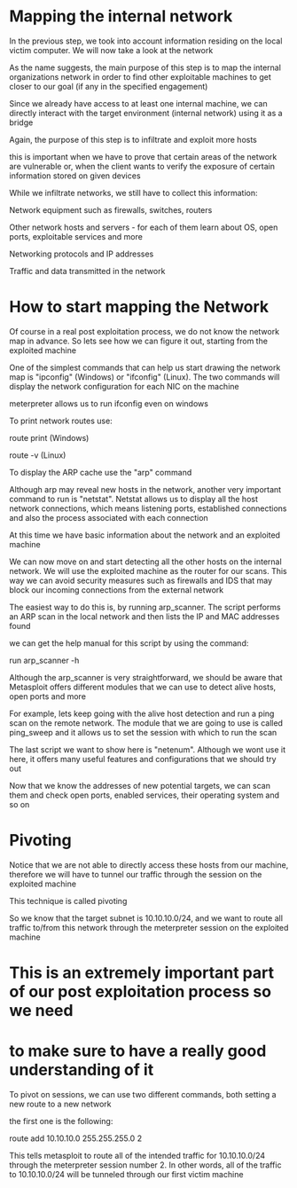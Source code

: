 

# Mapping the internal network 

In the previous step, we took into account information residing on the local 
victim computer. We will now take a look at the network 


As the name suggests, the main purpose of this step is to map the internal 
organizations network in order to find other exploitable machines to get closer 
to our goal (if any in the specified engagement) 

Since we already have access to at least one internal machine, we can directly 
interact with the target environment (internal network) using it as a bridge

Again, the purpose of this step is to infiltrate and exploit more hosts

this is important when we have to prove that certain areas of the network are 
vulnerable or, when the client wants to verify the exposure of certain
information stored on given devices

While we infiltrate networks, we still have to collect this information:

Network equipment such as firewalls, switches, routers 

Other network hosts and servers - for each of them learn about OS, open ports,
exploitable services and more

Networking protocols and IP addresses

Traffic and data transmitted in the network 



# How to start mapping the Network 


Of course in a real post exploitation process, we do not know the network map
in advance. So lets see how we can figure it out, starting from the exploited
machine 

One of the simplest commands that can help us start drawing the network map is 
"ipconfig" (Windows) or "ifconfig" (Linux). The two commands will display the 
network configuration for each NIC on the machine

meterpreter allows us to run ifconfig even on windows


To print network routes use:

route print (Windows) 

route -v (Linux)


To display the ARP cache use the "arp" command


Although arp may reveal new hosts in the network, another very important command 
to run is "netstat". Netstat allows us to display all the host network
connections, which means listening ports, established connections and also the
process associated with each connection


At this time we have basic information about the network and an exploited machine


We can now move on and start detecting all the other hosts on the internal
network. We will use the exploited machine as the router for our scans. This 
way we can avoid security measures such as firewalls and IDS that may block our 
incoming connections from the external network 


The easiest way to do this is, by running arp_scanner. The script performs an 
ARP scan in the local network and then lists the IP and MAC addresses found

we can get the help manual for this script by using the command: 

run arp_scanner -h 


Although the arp_scanner is very straightforward, we should be aware that
Metasploit offers different modules that we can use to detect alive hosts, open 
ports and more

For example, lets keep going with the alive host detection and run a ping scan on 
the remote network. The module that we are going to use is called ping_sweep and 
it allows us to set the session with which to run the scan



The last script we want to show here is "netenum". Although we wont use it here, 
it offers many useful features and configurations that we should try out



Now that we know the addresses of new potential targets, we can scan them and
check open ports, enabled services, their operating system and so on 


# Pivoting 


Notice that we are not able to directly access these hosts from our machine, 
therefore we will have to tunnel our traffic through the session on the exploited
machine

This technique is called pivoting 


So we know that the target subnet is 10.10.10.0/24, and we want to route all 
traffic to/from this network through the meterpreter session on the exploited
machine 

# This is an extremely important part of our post exploitation process so we need
# to make sure to have a really good understanding of it

To pivot on sessions, we can use two different commands, both setting a new route 
to a new network 

the first one is the following: 

route add 10.10.10.0 255.255.255.0 2

This tells metasploit to route all of the intended traffic for 10.10.10.0/24
through the meterpreter session number 2. In other words, all of the traffic to 
10.10.10.0/24 will be tunneled through our first victim machine 